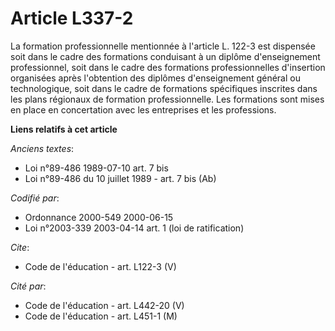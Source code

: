 # Article L337-2

La formation professionnelle mentionnée à l'article L. 122-3 est dispensée soit dans le cadre des formations conduisant à un
diplôme d'enseignement professionnel, soit dans le cadre des formations professionnelles d'insertion organisées après
l'obtention des diplômes d'enseignement général ou technologique, soit dans le cadre de formations spécifiques inscrites dans
les plans régionaux de formation professionnelle. Les formations sont mises en place en concertation avec les entreprises et
les professions.

**Liens relatifs à cet article**

_Anciens textes_:

  - Loi n°89-486 1989-07-10 art. 7 bis
  - Loi n°89-486 du 10 juillet 1989 - art. 7 bis (Ab)

_Codifié par_:

  - Ordonnance 2000-549 2000-06-15
  - Loi n°2003-339 2003-04-14 art. 1 (loi de ratification)

_Cite_:

  - Code de l'éducation - art. L122-3 (V)

_Cité par_:

  - Code de l'éducation - art. L442-20 (V)
  - Code de l'éducation - art. L451-1 (M)
